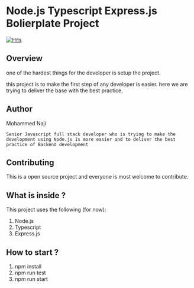 # Node.js Typescript Express.js Bolierplate Project

[![Hits](https://hits.seeyoufarm.com/api/count/incr/badge.svg?url=https%3A%2F%2Fgithub.com%2Fmohanagy%2Fnode-typescript-express-boilerplate&count_bg=%2379C83D&title_bg=%23555555&icon=&icon_color=%23E7E7E7&title=visitors&edge_flat=false)](https://hits.seeyoufarm.com)

## Overview

one of the hardest things for the developer is setup the project.

this project is to make the first step of any developer is easier.
here we are trying to deliver the base with the best practice.

## Author

 Mohammed Naji

    Senior Javascript full stack developer who is trying to make the development using Node.js is more easier and to deliver the best practice of Backend development

## Contributing

This is a open source project and everyone is most welcome to contribute.

## What is inside ?

This project uses the following (for now):

1. Node.js
2. Typescript
3. Express.js

## How to start ?

1. npm install
2. npm run test
3. npm run start
